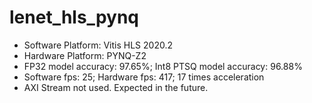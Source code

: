 # lenet_hls_pynq
- Software Platform: Vitis HLS 2020.2
- Hardware Platform: PYNQ-Z2
- FP32 model accuracy: 97.65%; Int8 PTSQ model accuracy: 96.88%
- Software fps: 25; Hardware fps: 417; 17 times acceleration
- AXI Stream not used. Expected in the future.
